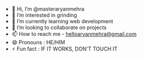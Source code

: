 - 👋 Hi, I’m @masteraryanmehra
- 👀 I’m interested in grinding
- 🌱 I’m currently learning web development
- 💞️ I’m looking to collaborate on projects
- 📫 How to reach me - helloaryanmehra@gmail.com
- 😄 Pronouns : HE/HIM
- ⚡ Fun fact : IF IT WORKS, DON'T TOUCH IT
